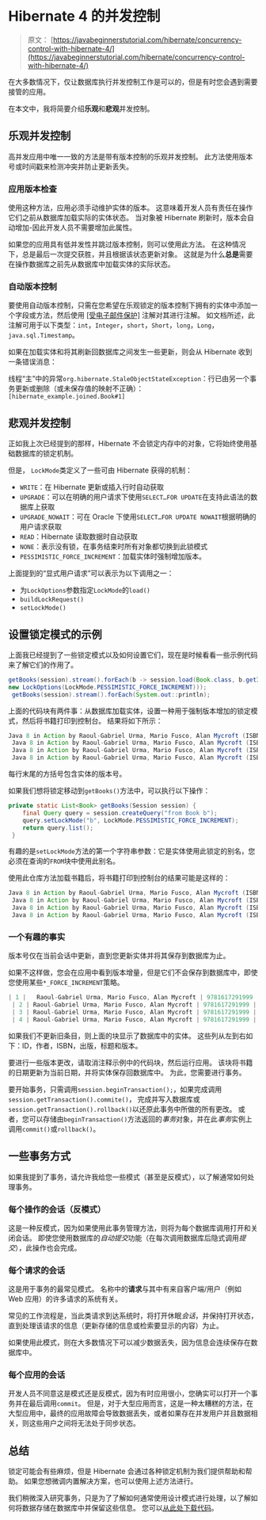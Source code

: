 # Hibernate 4 的并发控制

> 原文： [https://javabeginnerstutorial.com/hibernate/concurrency-control-with-hibernate-4/](https://javabeginnerstutorial.com/hibernate/concurrency-control-with-hibernate-4/)

在大多数情况下，仅让数据库执行并发控制工作是可以的，但是有时您会遇到需要接管的应用。

在本文中，我将简要介绍**乐观**和**悲观**并发控制。

## 乐观并发控制

高并发应用中唯一一致的方法是带有版本控制的乐观并发控制。 此方法使用版本号或时间戳来检测冲突并防止更新丢失。

### 应用版本检查

使用这种方法，应用必须手动维护实体的版本。 这意味着开发人员有责任在操作它们之前从数据库加载实际的实体状态。 当对象被 Hibernate 刷新时，版本会自动增加-因此开发人员不需要增加此属性。

如果您的应用具有低并发性并跳过版本控制，则可以使用此方法。 在这种情况下，总是最后一次提交获胜，并且根据该状态更新对象。 这就是为什么**总是**需要在操作数据库之前先从数据库中加载实体的实际状态。

### 自动版本控制

要使用自动版本控制，只需在您希望在乐观锁定的版本控制下拥有的实体中添加一个字段或方法，然后使用 [[受电子邮件保护]](/cdn-cgi/l/email-protection) 注解对其进行注解。 如文档所述，此注解可用于以下类型：`int`，`Integer`，`short`，`Short`，`long`，`Long`，`java.sql.Timestamp`。

如果在加载实体和将其刷新回数据库之间发生一些更新，则会从 Hibernate 收到一条错误消息：

线程“主”中的异常`org.hibernate.StaleObjectStateException`：行已由另一个事务更新或删除（或未保存值的映射不正确）：`[hibernate_example.joined.Book#1]`

## 悲观并发控制

正如我上次已经提到的那样，Hibernate 不会锁定内存中的对象，它将始终使用基础数据库的锁定机制。

但是， `LockMode`类定义了一些可由 Hibernate 获得的机制：

*   `WRITE`：在 Hibernate 更新或插入行时自动获取
*   `UPGRADE`：可以在明确的用户请求下使用`SELECT…FOR UPDATE`在支持此语法的数据库上获取
*   `UPGRADE_NOWAIT`：可在 Oracle 下使用`SELECT…FOR UPDATE NOWAIT`根据明确的用户请求获取
*   `READ`：Hibernate 读取数据时自动获取
*   `NONE`：表示没有锁，在事务结束时所有对象都切换到此锁模式
*   `PESSIMISTIC_FORCE_INCREMENT`：加载实体时强制增加版本。

上面提到的“显式用户请求”可以表示为以下调用之一：

*   为`LockOptions`参数指定`LockMode`的`load()`
*   `buildLockRequest()`
*   `setLockMode()`

## 设置锁定模式的示例

上面我已经提到了一些锁定模式以及如何设置它们，现在是时候看看一些示例代码来了解它们的作用了。

```java
getBooks(session).stream().forEach(b -> session.load(Book.class, b.getId(), 
new LockOptions(LockMode.PESSIMISTIC_FORCE_INCREMENT)));
 getBooks(session).stream().forEach(System.out::println);
```

上面的代码块有两件事：从数据库加载实体，设置一种用于强制版本增加的锁定模式，然后将书籍打印到控制台。 结果将如下所示：

```java
Java 8 in Action by Raoul-Gabriel Urma, Mario Fusco, Alan Mycroft (ISBN: 9781617291999), published 2015.07.29\. 0:00 [1]
 Java 8 in Action by Raoul-Gabriel Urma, Mario Fusco, Alan Mycroft (ISBN: 9781617291999), published 2015.07.29\. 0:00 [1]
 Java 8 in Action by Raoul-Gabriel Urma, Mario Fusco, Alan Mycroft (ISBN: 9781617291999), published 2015.07.29\. 0:00 [1]
 Java 8 in Action by Raoul-Gabriel Urma, Mario Fusco, Alan Mycroft (ISBN: 9781617291999), published 2015.07.29\. 16:14 [1]
```

每行末尾的方括号包含实体的版本号。

如果我们想将锁定移动到`getBooks()`方法中，可以执行以下操作：

```java
private static List<Book> getBooks(Session session) {
    final Query query = session.createQuery("from Book b");
    query.setLockMode("b", LockMode.PESSIMISTIC_FORCE_INCREMENT);
    return query.list();
 }
```

有趣的是`setLockMode`方法的第一个字符串参数：它是实体使用此锁定的别名，您必须在查询的`FROM`块中使用此别名。

使用此仓库方法加载书籍后，将书籍打印到控制台的结果可能是这样的：

```java
Java 8 in Action by Raoul-Gabriel Urma, Mario Fusco, Alan Mycroft (ISBN: 9781617291999), published 2015.07.29\. 0:00 [1]
 Java 8 in Action by Raoul-Gabriel Urma, Mario Fusco, Alan Mycroft (ISBN: 9781617291999), published 2015.07.29\. 0:00 [1]
 Java 8 in Action by Raoul-Gabriel Urma, Mario Fusco, Alan Mycroft (ISBN: 9781617291999), published 2015.07.29\. 0:00 [1]
 Java 8 in Action by Raoul-Gabriel Urma, Mario Fusco, Alan Mycroft (ISBN: 9781617291999), published 2015.07.29\. 16:15 [1]
```

### 一个有趣的事实

版本号仅在当前会话中更新，直到您更新实体并将其保存到数据库为止。

如果不这样做，您会在应用中看到版本增量，但是它们不会保存到数据库中，即使您使用某些`*_FORCE_INCREMENT`策略。

```java
| 1 |   Raoul-Gabriel Urma, Mario Fusco, Alan Mycroft | 9781617291999 | 2015-07-29 | Java 8 in Action | 0 |
 | 2 | Raoul-Gabriel Urma, Mario Fusco, Alan Mycroft | 9781617291999 |   2015-07-29 | Java 8 in Action | 0 |
 | 3 | Raoul-Gabriel Urma, Mario Fusco, Alan Mycroft | 9781617291999 |   2015-07-29 | Java 8 in Action | 0 |
 | 4 | Raoul-Gabriel Urma, Mario Fusco, Alan Mycroft | 9781617291999 |   2015-07-29 | Java 8 in Action | 0 |
```

如果我们不更新旧条目，则上面的块显示了数据库中的实体。 这些列从左到右如下：ID，作者，ISBN，出版，标题和版本。

要进行一些版本更改，请取消注释示例中的代码块，然后运行应用。 该块将书籍的日期更新为当前日期，并将实体保存回数据库中。 为此，您需要进行事务。

要开始事务，只需调用`session.beginTransaction();`，如果完成调用`session.getTransaction().commite()`， 完成并写入数据库或`session.getTransaction().rollback()`以还原此事务中所做的所有更改。 或者，您可以存储由`beginTransaction()`方法返回的*事务*对象，并在此*事务*实例上调用`commit()`或`rollback()`。

## 一些事务方式

如果我提到了事务，请允许我给您一些模式（甚至是反模式），以了解通常如何处理事务。

### 每个操作的会话（反模式）

这是一种反模式，因为如果使用此事务管理方法，则将为每个数据库调用打开和关闭会话。 即使您使用数据库的*自动提交*功能（在每次调用数据库后隐式调用*提交*），此操作也会完成。

### 每个请求的会话

这是用于事务的最常见模式。 名称中的**请求**与其中有来自客户端/用户（例如 Web 应用）的许多请求的系统有关。

常见的工作流程是，当此类请求到达系统时，将打开休眠*会话*，并保持打开状态，直到处理该请求的信息（更新存储的信息或检索要显示的内容）为止。

如果使用此模式，则在大多数情况下可以减少数据丢失，因为信息会连续保存在数据库中。

### 每个应用的会话

开发人员不同意这是模式还是反模式，因为有时应用很小，您确实可以打开一个事务并在最后调用`commit`。 但是，对于大型应用而言，这是一种太糟糕的方法，在大型应用中，最终的应用故障会导致数据丢失，或者如果存在并发用户并且数据相关，则这些用户之间将无法处于同步状态。

## 总结

锁定可能会有些麻烦，但是 Hibernate 会通过各种锁定机制为我们提供帮助和帮助。 如果您想微调内置解决方案，也可以使用上述方法进行。

我们稍微深入研究事务，只是为了了解如何通常使用设计模式进行处理，以了解如何将数据存储在数据库中并保留这些信息。 您可以[从此处下载代码](https://github.com/JBTAdmin/Hibernate)。

